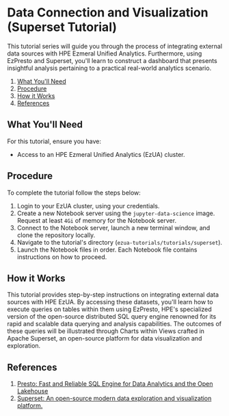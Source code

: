 # Data Connection and Visualization (Superset Tutorial)

This tutorial series will guide you through the process of integrating external data sources with
HPE Ezmeral Unified Analytics. Furthermore, using EzPresto and Superset, you'll learn to construct a
dashboard that presents insightful analysis pertaining to a practical real-world analytics scenario.

1. [What You'll Need](#what-youll-need)
1. [Procedure](#procedure)
1. [How it Works](#how-it-works)
1. [References](#references)

## What You'll Need

For this tutorial, ensure you have:

- Access to an HPE Ezmeral Unified Analytics (EzUA) cluster.

## Procedure

To complete the tutorial follow the steps below:

1. Login to your EzUA cluster, using your credentials.
1. Create a new Notebook server using the `jupyter-data-science` image. Request at least `4Gi` of
   memory for the Notebook server.
1. Connect to the Notebook server, launch a new terminal window, and clone the repository locally.
1. Navigate to the tutorial's directory (`ezua-tutorials/tutorials/superset`).
1. Launch the Notebook files in order. Each Notebook file contains instructions on how to proceed.

## How it Works

This tutorial provides step-by-step instructions on integrating external data sources with HPE EzUA.
By accessing these datasets, you'll learn how to execute queries on tables within them using
EzPresto, HPE's specialized version of the open-source distributed SQL query engine renowned for its
rapid and scalable data querying and analysis capabilities. The outcomes of these queries will be
illustrated through Charts within Views crafted in Apache Superset, an open-source platform for data
visualization and exploration.

## References

1. [Presto: Fast and Reliable SQL Engine for Data Analytics and the Open Lakehouse](http://prestodb.io)
1. [Superset: An open-source modern data exploration and visualization platform.](https://superset.apache.org)
